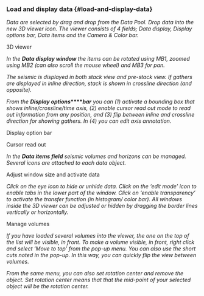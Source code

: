 ### Load and display data {#load-and-display-data}

_Data are selected by drag and drop from the Data Pool. Drop data into the new 3D viewer icon. The viewer consists of 4 fields; Data display, Display options bar, Data items and the Camera &amp; Color bar._

3D viewer

_In the_ **_Data display window_** _the items can be rotated using MB1, zoomed using MB2 (can also scroll the mouse wheel) and MB3 for pan._

_The seismic is displayed in both stack view and pre-stack view. If gathers are displayed in inline direction, stack is shown in crossline direction (and opposite)._

_From the_ **_Display options_****_bar_** _you can (1) activate a bounding box that shows inline/crossline/time axis, (2) enable cursor read out mode to read out information from any position, and (3) flip between inline and crossline direction for showing gathers. In (4) you can edit axis annotation._

Display option bar

Cursor read out

_In the_ **_Data items field_** _seismic volumes and horizons can be managed. Several icons are attached to each data object._

Adjust window size and activate data

_Click on the eye icon to hide or unhide data. Click on the ‘edit mode’ icon to enable tabs in the lower part of the window. Click on ‘enable transparency’ to activate the transfer function (in histogram/ color bar). All windows inside the 3D viewer can be adjusted or hidden by dragging the border lines vertically or horizontally._

Manage volumes

_If you have loaded several volumes into the viewer, the one on the top of the list will be visible, in front. To make a volume visible, in front, right click and select ‘Move to top’ from the pop-up menu. You can also use the short cuts noted in the pop-up. In this way, you can quickly flip the view between volumes._

_From the same menu, you can also set rotation center and remove the object. Set rotation center means that that the mid-point of your selected object will be the rotation center._